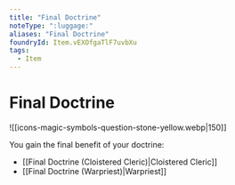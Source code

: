```yaml
---
title: "Final Doctrine"
noteType: ":luggage:"
aliases: "Final Doctrine"
foundryId: Item.vEXOfgaTlF7uvbXu
tags:
  - Item
---
```


# Final Doctrine
![[icons-magic-symbols-question-stone-yellow.webp|150]]

You gain the final benefit of your doctrine:

*   [[Final Doctrine (Cloistered Cleric)|Cloistered Cleric]]
*   [[Final Doctrine (Warpriest)|Warpriest]]
